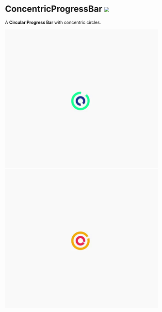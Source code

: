# ConcentricProgressBar  [![](https://jitpack.io/v/rajBopche/ConcentricProgressBar.svg)](https://jitpack.io/#rajBopche/ConcentricProgressBar)



A **Circular Progress Bar** with concentric circles.


![](blueprogress.gif)
![](redprogress.gif)

